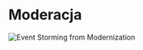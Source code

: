 # Moderacja
![Event Storming from Modernization ](C:\Users\karot\IdeaProjects\Library\jpg\Moderacja.png)